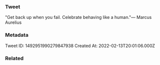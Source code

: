 ### Tweet
"Get back up when you fail. Celebrate behaving like a human."— Marcus Aurelius

### Metadata
Tweet ID: 1492951990279847938
Created At: 2022-02-13T20:01:06.000Z

### Related

